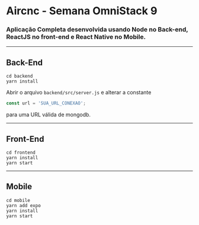 # Aircnc - Semana OmniStack 9

### Aplicação Completa desenvolvida usando Node no Back-end, ReactJS no front-end e React Native no Mobile.
___

## Back-End

    cd backend
    yarn install

 Abrir o arquivo `backend/src/server.js` e alterar a constante
  ```javascript
  const url = 'SUA_URL_CONEXAO';
  ```
  para uma URL válida de mongodb.

---
## Front-End

    cd frontend
    yarn install
    yarn start
___
## Mobile

    cd mobile
    yarn add expo
    yarn install
    yarn start
